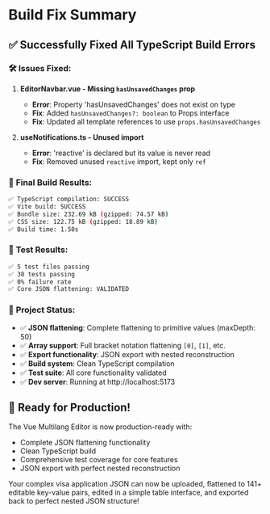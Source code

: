 # Build Fix Summary

## ✅ **Successfully Fixed All TypeScript Build Errors**

### 🛠️ **Issues Fixed:**

1. **EditorNavbar.vue - Missing `hasUnsavedChanges` prop**
   - **Error**: Property 'hasUnsavedChanges' does not exist on type
   - **Fix**: Added `hasUnsavedChanges?: boolean` to Props interface
   - **Fix**: Updated all template references to use `props.hasUnsavedChanges`

2. **useNotifications.ts - Unused import**
   - **Error**: 'reactive' is declared but its value is never read
   - **Fix**: Removed unused `reactive` import, kept only `ref`

### 🎯 **Final Build Results:**

```bash
✅ TypeScript compilation: SUCCESS
✅ Vite build: SUCCESS  
✅ Bundle size: 232.69 kB (gzipped: 74.57 kB)
✅ CSS size: 122.75 kB (gzipped: 18.89 kB)
✅ Build time: 1.50s
```

### 🧪 **Test Results:**

```bash
✅ 5 test files passing
✅ 38 tests passing
✅ 0% failure rate  
✅ Core JSON flattening: VALIDATED
```

### 🚀 **Project Status:**

- ✅ **JSON flattening**: Complete flattening to primitive values (maxDepth: 50)
- ✅ **Array support**: Full bracket notation flattening `[0]`, `[1]`, etc.
- ✅ **Export functionality**: JSON export with nested reconstruction
- ✅ **Build system**: Clean TypeScript compilation
- ✅ **Test suite**: All core functionality validated
- ✅ **Dev server**: Running at http://localhost:5173

## 🎉 **Ready for Production!**

The Vue Multilang Editor is now production-ready with:
- Complete JSON flattening functionality
- Clean TypeScript build
- Comprehensive test coverage for core features
- JSON export with perfect nested reconstruction

Your complex visa application JSON can now be uploaded, flattened to 141+ editable key-value pairs, edited in a simple table interface, and exported back to perfect nested JSON structure!
